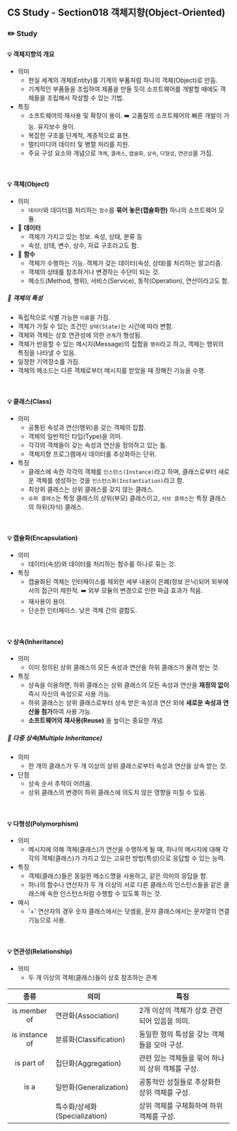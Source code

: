 ## CS Study - Section018 객체지향(Object-Oriented)
### ✏️ Study
#### 💡 객체지향의 개요
- 의미
  - 현실 세계의 개체(Entity)를 기계의 부품처럼 하나의 객체(Object)로 만듬.
  - 기계적인 부품들을 조립하여 제품을 만들 듯이 소프트웨어를 개발할 때에도 객체들을 조립해서 작성할 수 있는 기법.
- 특징
  - 소프트웨어의 재사용 및 확장이 용이. ➡️ 고품질의 소프트웨어의 빠른 개발이 가능. 유지보수 용이.
  - 복잡한 구조를 단계적, 계층적으로 표현.
  - 멀티미디어 데이터 및 병렬 처리를 지원.
  - 주요 구성 요소와 개념으로 `객체`, `클래스`, `캡슐화`, `상속`, `다형성`, `연관성`을 가짐.
<br>

#### 💡 객체(Object)
- 의미
  - `데이터`와 데이터를 처리하는 `함수`를 **묶어 놓은(캡슐화한)** 하나의 소프트웨어 모듈.<br>
- 📝 **데이터**
  - 객체가 가지고 있는 정보. 속성, 상태, 분류 등
  - 속성, 상태, 변수, 상수, 자료 구조라고도 함.
- 📝 **함수**
  - 객체가 수행하는 기능. 객체가 갖는 데이터(속성, 상태)를 처리하는 알고리즘.
  - 객체의 상태를 참조하거나 변경하는 수단이 되는 것.
  - 메소드(Method, 행위), 서비스(Service), 동작(Operation), 연산이라고도 함.

##### 🔖 객체의 특성
- 독립적으로 식별 가능한 `이름`을 가짐.
- 객체가 가질 수 있는 조건인 `상태(State)`는 시간에 따라 변함.
- 객체와 객체는 상호 연관성에 의한 `관계`가 형성됨.
- 객체가 반응할 수 있는 메시지(Message)의 집합을 `행위`라고 하고, 객체는 행위의 특징을 나타낼 수 있음.
- 일정한 기억장소를 가짐.
- 객체의 메소드는 다른 객체로부터 메시지를 받았을 때 정해진 기능을 수행.
<br>

#### 💡 클래스(Class)
- 의미
  - 공통된 속성과 연산(행위)을 갖는 객체의 집합.
  - 객체의 일반적인 타입(Type)을 의미.
  - 각각의 객체들이 갖는 속성과 연산을 정의하고 있는 틀.
  - 객체지향 프로그램에서 데이터를 추상화하는 단위.
- 특징
  - 클래스에 속한 각각의 객체를 `인스턴스(Instance)`라고 하며, 클래스로부터 새로운 객체를 생성하는 것을 `인스턴스화(Instantiation)`라고 함.
  - 최상위 클래스는 상위 클래스를 갖지 않는 클래스.
  - `슈퍼 클래스`는 특정 클래스의 상위(부모) 클래스이고, `서브 클래스`는 특정 클래스의 하위(자식) 클래스.
<br> 

#### 💡 캡슐화(Encapsulation)
- 의미
  - 데이터(속성)와 데이터를 처리하는 함수를 하나로 묶는 것.
- 특징
  - 캡슐화된 객체는 인터페이스를 제외한 세부 내용이 은폐(정보 은닉)되어 외부에서의 접근이 제한적. ➡️ 외부 모듈의 변경으로 인한 파급 효과가 적음.
  - 재사용이 용이.
  - 단순한 인터페이스. 낮은 객체 간의 결합도.
<br>

#### 💡 상속(Inheritance)
- 의미
  - 이미 정의된 상위 클래스의 모든 속성과 연산을 하위 클래스가 물려 받는 것.
- 특징
  - 상속을 이용하면, 하위 클래스는 상위 클래스의 모든 속성과 연산을 **재정의 없이** 즉시 자신의 속성으로 사용 가능.
  - 하위 클래스는 상위 클래스로부터 상속 받은 속성과 연산 외에 **새로운 속성과 연산을 첨가**하여 사용 가능.
  - **소프트웨어의 재사용(Reuse)** 을 높이는 중요한 개념.

##### 🔖 다중 상속(Multiple Inheritance)
- 의미
  - 한 개의 클래스가 두 개 이상의 상위 클래스로부터 속성과 연산을 상속 받는 것.
- 단점
  - 상속 순서 추적이 어려움.
  - 상위 클래스의 변경이 하위 클래스에 의도치 않은 영향을 미칠 수 있음.
<br>

#### 💡 다형성(Polymorphism)
- 의미
  - 메시지에 의해 객체(클래스)가 연산을 수행하게 될 때, 하나의 메시지에 대해 각각의 객체(클래스)가 가지고 있는 고유한 방법(특성)으로 응답할 수 있는 능력.
- 특징
  - 객체(클래스)들은 동일한 메소드명을 사용하고, 같은 의미의 응답을 함.
  - 하나의 함수나 연산자가 두 개 이상의 서로 다른 클래스의 인스턴스들을 같은 클래스에 속한 인스턴스처럼 수행할 수 있도록 하는 것.
- 예시
  - '+' 연산자의 경우 숫자 클래스에서는 덧셈을, 문자 클래스에서는 문자열의 연결 기능으로 사용.
<br>

#### 💡 연관성(Relationship)
- 의미
  - 두 개 이상의 객체(클래스)들이 상호 참조하는 관계<br>

|  종류  |   의미   |  특징  |
|:--------:|--------|-------------------|
| is member of | 연관화(Association) | 2개 이상의 객체가 상호 관련되어 있음을 의미. |
| is instance of | 분류화(Classification) | 동일한 형의 특성을 갖는 객체들을 모아 구성. |
| is part of | 집단화(Aggregation) | 관련 있는 객체들을 묶어 하나의 상위 객체를 구성. |
| is a | 일반화(Generalization) | 공통적인 성질들로 추상화한 상위 객체를 구성. |
|      | 특수화/상세화(Specialization) | 상위 객체를 구체화하여 하위 객체를 구성. |

